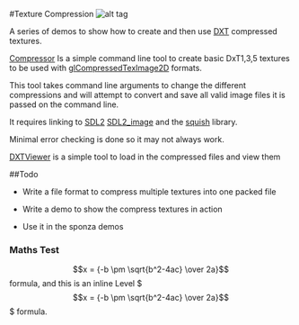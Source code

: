 #Texture Compression
![alt tag](http://nccastaff.bournemouth.ac.uk/jmacey/GraphicsLib/Demos/TextureComp.png)

A series of demos to show how to create and then use [DXT](http://en.wikipedia.org/wiki/S3_Texture_Compression) compressed textures.

[Compressor](https://github.com/NCCA/TextureCompressor/tree/master/Compressor) Is a simple command line tool to create basic DxT1,3,5 textures to be used with [glCompressedTexImage2D](https://www.khronos.org/opengles/sdk/docs/man/xhtml/glCompressedTexImage2D.xml) formats.

This tool takes command line arguments to change the different compressions and will attempt to convert and save all valid image files it is passed on the command line.

It requires linking to [SDL2](https://www.libsdl.org/download-2.0.php) [SDL2_image](https://www.libsdl.org/projects/SDL_image/) and the [squish](https://code.google.com/p/libsquish/) library.

Minimal error checking is done so it may not always work.

[DXTViewer](https://github.com/NCCA/TextureCompressor/tree/master/DXTViewer) is a simple tool to load in the compressed files and view them

##Todo
- Write a file format to compress multiple textures into one packed file

- Write a demo to show the compress textures in action

- Use it in the sponza demos

### Maths Test
 $$x = {-b \pm \sqrt{b^2-4ac} \over 2a}$$ formula, and this is an inline Level $$$x = {-b \pm \sqrt{b^2-4ac} \over 2a}$$$ formula.